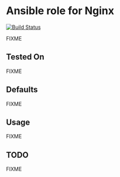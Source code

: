 # Ansible role for Nginx

[![Build Status](https://travis-ci.org/torian/ansible-role-nginx.svg)](https://travis-ci.org/torian/ansible-role-nginx)

FIXME 

## Tested On

FIXME

## Defaults

FIXME

## Usage

FIXME

## TODO

FIXME

